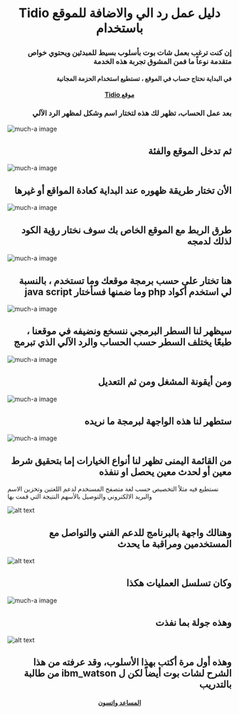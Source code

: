 # <p align="center"> Tidio دليل عمل رد الي والاضافة للموقع باستخدام </p>
### <div dir="rtl"> إن كنت ترغب بعمل شات بوت بأسلوب بسيط للمبدئين ويحتوي خواص متقدمة نوعاً ما فمن المشوق تجربة هذه الخدمة</div>

#### <div dir="rtl"> في البداية نحتاج حساب في الموقع ، تستطيع استخدام الحزمة المجانية </div>

#### <p align="center"> [Tidio موقع ](https://www.tidio.com/)</p>

### <div dir="rtl">بعد عمل الحساب، تظهر لك هذه لتختار اسم وشكل لمظهر الرد الآلي </div>


![much-a image](https://github.com/MohammadYAmmar/Build-and-integrate-Tidio-chat-bot-with-site/blob/master/Pictures%20of%20the%20steps/step%201%20Name%20and%20choose%20a%20theme%20for%20the%20bot.png) 

## <div dir="rtl">ثم تدخل الموقع والفئة</div>
![much-a image](https://github.com/MohammadYAmmar/Build-and-integrate-Tidio-chat-bot-with-site/blob/master/Pictures%20of%20the%20steps/step%202%20Choose%20the%20category%20to%20work.png) 

## <div dir="rtl">الأن تختار طريقة ظهوره عند البداية كعادة المواقع أو غيرها</div>
![much-a image](https://github.com/MohammadYAmmar/Build-and-integrate-Tidio-chat-bot-with-site/blob/master/Pictures%20of%20the%20steps/step%203%20How%20will%20it%20work%20to%20welcome%20and%20then%20ask%20him.png) 

## <div dir="rtl">طرق الربط مع الموقع الخاص بك سوف نختار رؤية الكود لذلك لدمجه</div>
![much-a image](https://github.com/MohammadYAmmar/Build-and-integrate-Tidio-chat-bot-with-site/blob/master/Pictures%20of%20the%20steps/step%204%20Connectivity%20methods.png) 

## <div dir="rtl">هنا تختار على حسب برمجة موقعك وما تستخدم ، بالنسبة لي استخدم أكواد php وما ضمنها فسأختار java script</div>

![much-a image](https://github.com/MohammadYAmmar/Build-and-integrate-Tidio-chat-bot-with-site/blob/master/Pictures%20of%20the%20steps/step%204%20-%201%20Software%20linking%20methods.png)

## <div dir="rtl">سيظهر لنا السطر البرمجي ننسخع ونضيفه في موقعنا ، طبعًا يختلف السطر حسب الحساب والرد الآلي الذي تبرمج</div>

![much-a image](https://github.com/MohammadYAmmar/Build-and-integrate-Tidio-chat-bot-with-site/blob/master/Pictures%20of%20the%20steps/step%204%20-%202%20It%20changes%20as%20the%20bot%20and%20account%20change.png) 

## <div dir="rtl">ومن أيقونة المشغل ومن ثم التعديل </div>

![much-a image](https://github.com/MohammadYAmmar/Build-and-integrate-Tidio-chat-bot-with-site/blob/master/Image%20showing%20the%20number%20of%20users%20and%20chat%20bots%20that%20you%20have%20to%20adjust.png) 

## <div dir="rtl"> ستطهر لنا هذه الواجهة لبرمجة ما نريده</div>

![much-a image](https://github.com/MohammadYAmmar/Build-and-integrate-Tidio-chat-bot-with-site/blob/master/Pictures%20of%20the%20steps/step%205%20custom.png) 


## <div dir="rtl"> من القائمة اليمنى تظهر لنا أنواع الخيارات إما بتحقيق شرط معين أو لحدث معين يحصل او ننفذه
نستطيع فيه مثلاً التخصيص حسب لغة متصفح المسنخدم لدعم اللغتين وتخزين الاسم والبريد الالكتروني والتوصيل بالأسهم
النتيجة التي قمت بها</div>

![alt text](https://github.com/MohammadYAmmar/Build-and-integrate-Tidio-chat-bot-with-site/blob/master/GIF%20Chat%20bot%20Arabic%20interface%20experience.gif "تجربة")


## <div dir="rtl"> وهنالك واجهة بالبرنامج للدعم الفني والتواصل مع المستخدمين ومراقبة ما يحدث</div>
![alt text](https://github.com/MohammadYAmmar/Build-and-integrate-Tidio-chat-bot-with-site/blob/master/GIF%20Chat%20bot%20Arabic%20interface%20experience%20with%20technical%20support.gif "المراقبة والدعم الفني")

## <div dir="rtl"> وكان تسلسل العمليات هكذا</div>

![much-a image](https://github.com/MohammadYAmmar/Build-and-integrate-Tidio-chat-bot-with-site/blob/master/Image%20of%20the%20sequence%20of%20chat%20programming.png) 

## <div dir="rtl"> وهذه جولة بما نفذت</div>

![alt text](https://github.com/MohammadYAmmar/Build-and-integrate-Tidio-chat-bot-with-site/blob/master/GIF%20Sequence%20of%20chat%20programming.gif
 "interface")


## <div dir="rtl">وهذه أول مرة أكتب بهذا الأسلوب، وقد عرفته من هذا الشرح لشات بوت أيضاً لكن ل ibm_watson من طالبة بالتدريب  </div>
#### <p align="center"> [المساعد واتسون](https://github.com/shaimadotcom/ibm_watson_assistant/edit/master/ibmWatsonTutorial_arabic.md)</p>

